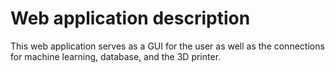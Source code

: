# Web application description

This web application serves as a GUI for the user as well as the connections for machine learning, database, and the 3D printer.
